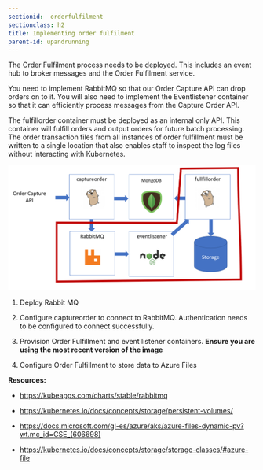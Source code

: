 ```yaml
---
sectionid:  orderfulfilment
sectionclass: h2
title: Implementing order fulfilment
parent-id: upandrunning
---
```



The Order Fulfilment process needs to be deployed. This includes an event hub to broker messages and the Order Fulfilment service.

You need to implement RabbitMQ so that our Order Capture API can drop orders on to it. You will also need to implement the Eventlistener container so that it
can efficiently process messages from the Capture Order API.

The fulfillorder container must be deployed as an internal only API. This container will fulfill orders and output orders for future batch processing. The
order transaction files from all instances of order fulfillment must be written to a single location that also enables staff to inspect the log files without interacting
with Kubernetes.

![](/media/91e5586b630e88d67ecd28bc42ae92b2.png)

1.  Deploy Rabbit MQ

2.  Configure captureorder to connect to RabbitMQ. Authentication needs to be configured to connect successfully.

3.  Provision Order Fulfillment and event listener containers. **Ensure you are using the most recent version of the image**

4.  Configure Order Fulfillment to store data to Azure Files

**Resources:**

-   <https://kubeapps.com/charts/stable/rabbitmq>

-   <https://kubernetes.io/docs/concepts/storage/persistent-volumes/>

- <https://docs.microsoft.com/gl-es/azure/aks/azure-files-dynamic-pv?wt.mc_id=CSE_(606698)>

-   <https://kubernetes.io/docs/concepts/storage/storage-classes/#azure-file>



